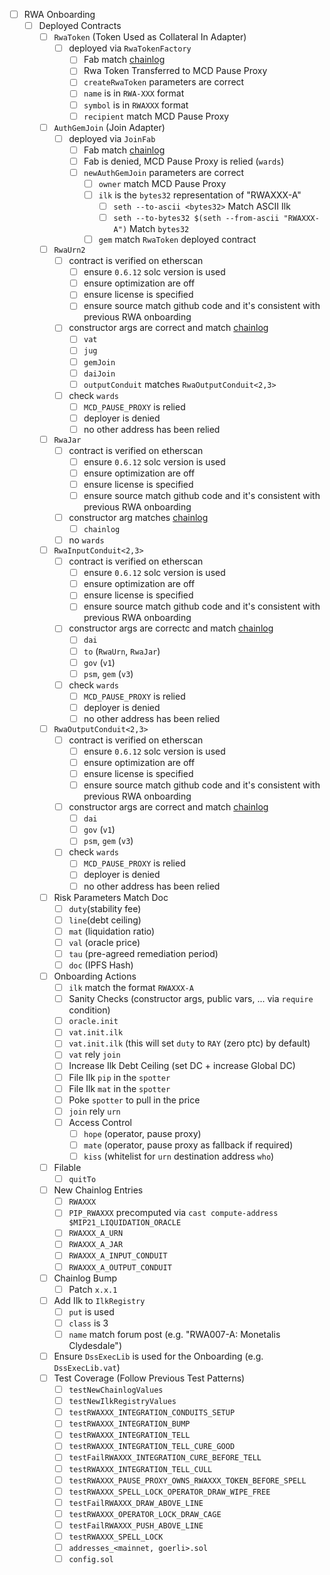 * [ ] RWA Onboarding
  * [ ] Deployed Contracts
    * [ ] `RwaToken` (Token Used as Collateral In Adapter)
      * [ ] deployed via `RwaTokenFactory`
        * [ ] Fab match [chainlog](https://chainlog.makerdao.com/)
        * [ ] Rwa Token Transferred to MCD Pause Proxy
        * [ ] `createRwaToken` parameters are correct
         * [ ] `name` is in `RWA-XXX` format
         * [ ] `symbol` is in `RWAXXX` format
         * [ ] `recipient` match MCD Pause Proxy
    * [ ] `AuthGemJoin` (Join Adapter)
      * [ ] deployed via `JoinFab`
        * [ ] Fab match [chainlog](https://chainlog.makerdao.com/)
        * [ ] Fab is denied, MCD Pause Proxy is relied (`wards`)
        * [ ] `newAuthGemJoin` parameters are correct
          * [ ] `owner` match MCD Pause Proxy
          * [ ] `ilk` is the `bytes32` representation of "RWAXXX-A"
            * [ ] `seth --to-ascii <bytes32>` Match ASCII Ilk
            * [ ] `seth --to-bytes32 $(seth --from-ascii "RWAXXX-A")` Match `bytes32`
          * [ ] `gem` match `RwaToken` deployed contract
    * [ ] `RwaUrn2`
      * [ ] contract is verified on etherscan
        * [ ] ensure `0.6.12` solc version is used
        * [ ] ensure optimization are off
        * [ ] ensure license is specified
        * [ ] ensure source match github code and it's consistent with previous RWA onboarding
      * [ ] constructor args are correct and match [chainlog](https://chainlog.makerdao.com/)
        * [ ] `vat`
        * [ ] `jug`
        * [ ] `gemJoin`
        * [ ] `daiJoin`
        * [ ] `outputConduit` matches `RwaOutputConduit<2,3>`
      * [ ] check `wards`
        * [ ] `MCD_PAUSE_PROXY` is relied
        * [ ] deployer is denied
        * [ ] no other address has been relied
    * [ ] `RwaJar`
      * [ ] contract is verified on etherscan
        * [ ] ensure `0.6.12` solc version is used
        * [ ] ensure optimization are off
        * [ ] ensure license is specified
        * [ ] ensure source match github code and it's consistent with previous RWA onboarding
      * [ ] constructor arg matches [chainlog](https://chainlog.makerdao.com/)
        * [ ] `chainlog`
      * [ ] no `wards`
    * [ ] `RwaInputConduit<2,3>`
      * [ ] contract is verified on etherscan
        * [ ] ensure `0.6.12` solc version is used
        * [ ] ensure optimization are off
        * [ ] ensure license is specified
        * [ ] ensure source match github code and it's consistent with previous RWA onboarding
      * [ ] constructor args are correctc and match [chainlog](https://chainlog.makerdao.com/)
        * [ ] `dai`
        * [ ] `to` (`RwaUrn`, `RwaJar`)
        * [ ] `gov` (`v1`)
        * [ ] `psm`, `gem` (`v3`)
      * [ ] check `wards`
        * [ ] `MCD_PAUSE_PROXY` is relied
        * [ ] deployer is denied
        * [ ] no other address has been relied
    * [ ] `RwaOutputConduit<2,3>`
      * [ ] contract is verified on etherscan
        * [ ] ensure `0.6.12` solc version is used
        * [ ] ensure optimization are off
        * [ ] ensure license is specified
        * [ ] ensure source match github code and it's consistent with previous RWA onboarding
      * [ ] constructor args are correct and match [chainlog](https://chainlog.makerdao.com/)
        * [ ] `dai`
        * [ ] `gov` (`v1`)
        * [ ] `psm`, `gem` (`v3`)
      * [ ] check `wards`
        * [ ] `MCD_PAUSE_PROXY` is relied
        * [ ] deployer is denied
        * [ ] no other address has been relied
    * [ ] Risk Parameters Match Doc
      * [ ] `duty`(stability fee)
      * [ ] `line`(debt ceiling)
      * [ ] `mat` (liquidation ratio)
      * [ ] `val` (oracle price)
      * [ ] `tau` (pre-agreed remediation period)
      * [ ] `doc` (IPFS Hash)
    * [ ] Onboarding Actions
      * [ ] `ilk` match the format `RWAXXX-A`
      * [ ] Sanity Checks (constructor args, public vars, ... via `require` condition)
      * [ ] `oracle.init`
      * [ ] `vat.init.ilk`
      * [ ] `vat.init.ilk` (this will set `duty` to `RAY` (zero ptc) by default)
      * [ ] `vat` rely `join`
      * [ ] Increase Ilk Debt Ceiling (set DC + increase Global DC)
      * [ ] File Ilk `pip` in the `spotter`
      * [ ] File Ilk `mat` in the `spotter`
      * [ ] Poke `spotter` to pull in the price
      * [ ] `join` rely `urn`
      * [ ] Access Control
        * [ ] `hope` (operator, pause proxy)
        * [ ] `mate` (operator, pause proxy as fallback if required)
        * [ ] `kiss` (whitelist for `urn` destination address `who`)
     * [ ] Filable
        * [ ] `quitTo`
     * [ ] New Chainlog Entries
        * [ ] `RWAXXX`
        * [ ] `PIP_RWAXXX` precomputed via `cast compute-address $MIP21_LIQUIDATION_ORACLE`
        * [ ] `RWAXXX_A_URN`
        * [ ] `RWAXXX_A_JAR`
        * [ ] `RWAXXX_A_INPUT_CONDUIT`
        * [ ] `RWAXXX_A_OUTPUT_CONDUIT`
      * [ ] Chainlog Bump 
        * [ ] Patch `x.x.1`
      * [ ] Add Ilk to `IlkRegistry` 
        * [ ] `put` is used
        * [ ] `class` is 3
        * [ ] `name` match forum post (e.g. "RWA007-A: Monetalis Clydesdale")
      * [ ] Ensure `DssExecLib` is used for the Onboarding (e.g. `DssExecLib.vat`)
      * [ ] Test Coverage (Follow Previous Test Patterns)
        * [ ] `testNewChainlogValues`
        * [ ] `testNewIlkRegistryValues`
        * [ ] `testRWAXXX_INTEGRATION_CONDUITS_SETUP`
        * [ ] `testRWAXXX_INTEGRATION_BUMP`
        * [ ] `testRWAXXX_INTEGRATION_TELL`
        * [ ] `testRWAXXX_INTEGRATION_TELL_CURE_GOOD`
        * [ ] `testFailRWAXXX_INTEGRATION_CURE_BEFORE_TELL`
        * [ ] `testRWAXXX_INTEGRATION_TELL_CULL`
        * [ ] `testRWAXXX_PAUSE_PROXY_OWNS_RWAXXX_TOKEN_BEFORE_SPELL`
        * [ ] `testRWAXXX_SPELL_LOCK_OPERATOR_DRAW_WIPE_FREE`
        * [ ] `testFailRWAXXX_DRAW_ABOVE_LINE`
        * [ ] `testRWAXXX_OPERATOR_LOCK_DRAW_CAGE`
        * [ ] `testFailRWAXXX_PUSH_ABOVE_LINE`
        * [ ] `testRWAXXX_SPELL_LOCK`
        * [ ] `addresses_<mainnet, goerli>.sol`
        * [ ] `config.sol`
